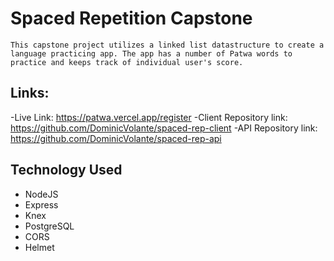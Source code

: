 # Spaced Repetition Capstone

    This capstone project utilizes a linked list datastructure to create a language practicing app. The app has a number of Patwa words to practice and keeps track of individual user's score.

## Links:

-Live Link: https://patwa.vercel.app/register
-Client Repository link: https://github.com/DominicVolante/spaced-rep-client
-API Repository link: https://github.com/DominicVolante/spaced-rep-api

## Technology Used

- NodeJS
- Express
- Knex
- PostgreSQL
- CORS
- Helmet
